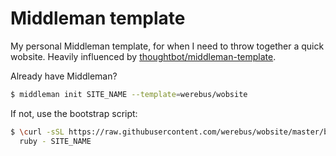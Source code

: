 Middleman template
=================

My personal Middleman template, for when I need to throw together a quick
wobsite. Heavily influenced by [thoughtbot/middleman-template][mt].

Already have Middleman?

```bash
$ middleman init SITE_NAME --template=werebus/wobsite
```

If not, use the bootstrap script:

```bash
$ \curl -sSL https://raw.githubusercontent.com/werebus/wobsite/master/bootstrap |\
  ruby - SITE_NAME
```

[mt]: https://github.com/thoughtbot/middleman-template
